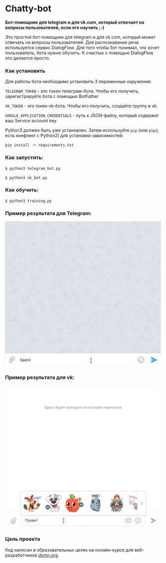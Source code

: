 # Chatty-bot
**Бот-помощник для telegram и для vk.com, который отвечает на вопросы пользователей, 
если его научить ;-)**

Это простой бот-помощник для telegram и для vk.com, который может отвечать на вопросы пользователей. 
Для распознавания речи используется сервис DialogFlow. 
Для того чтобы бот понимал, что хочет пользователь, бота нужно обучить. 
К счастью с помощью DialogFlow это делается просто.


### Как установить

Для работы бота необходимо установить 3 переменные окружения: 

`TELEGRAM_TOKEN` - это токен телеграм-бота. Чтобы его получить, зарегистрируйте бота 
с помощью BotFather

`VK_TOKEN` - это токен vk-бота. Чтобы его получить, создайте группу в vk.

`GOOGLE_APPLICATION_CREDENTIALS` - путь к JSON-файлу, который содержит ваш Service account key.

Python3 должен быть уже установлен. 
Затем используйте `pip` (или `pip3`, есть конфликт с Python2) для установки зависимостей:
```
pip install -r requirements.txt
```

### Как запустить:
```console
$ python3 telegram_bot.py
```
```console
$ python3 vk_bot.py
```

### Как обучить:
```console
$ python3 training.py
```
### Пример результата для Telegram: 
![](tg_bot.gif)
### Пример результата для vk:
![](vk_bot.gif)

### Цель проекта
Код написан в образовательных целях на онлайн-курсе для веб-разработчиков [dvmn.org](https://dvmn.org/).